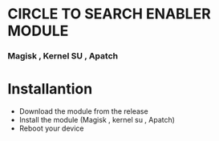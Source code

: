 # CIRCLE TO SEARCH ENABLER MODULE
### Magisk , Kernel SU , Apatch


# Installantion

- Download the module from the release 
- Install the module (Magisk , kernel su , Apatch)
- Reboot your device






